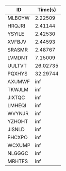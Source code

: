 |ID|Time(s)|
|-|-|
|MLBOYW|2.22509|
|HRQJRI|2.41144|
|YSYILE|2.42530|
|XVFBJV|2.44593|
|SRASMR|2.48767|
|LVMDNT|7.15009|
|UULTVT|26.02735|
|PQXHYS|32.29744|
|AXUMWF|inf|
|TKWJLM|inf|
|JIXTQC|inf|
|LMHEQI|inf|
|WVYNJR|inf|
|YZHOHT|inf|
|JISNLD|inf|
|FHCXPO|inf|
|WCXUMP|inf|
|NLGGGC|inf|
|MRHTFS|inf|
